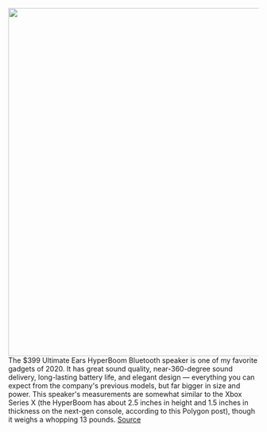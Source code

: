 <img src='https://cdn.vox-cdn.com/thumbor/PFocpAjAwG2Ic03kYslPr20iFVA=/0x0:2040x1530/1200x800/filters:focal(924x381:1250x707)/cdn.vox-cdn.com/uploads/chorus_image/image/66891382/cfaulkner_200527_4038_0012.0.jpg' width='700px' /><br/>
The $399 Ultimate Ears HyperBoom Bluetooth speaker is one of my favorite gadgets of 2020. It has great sound quality, near-360-degree sound delivery, long-lasting battery life, and elegant design — everything you can expect from the company's previous models, but far bigger in size and power. This speaker's measurements are somewhat similar to the Xbox Series X (the HyperBoom has about 2.5 inches in height and 1.5 inches in thickness on the next-gen console, according to this Polygon post), though it weighs a whopping 13 pounds.
<a href='https://www.theverge.com/21279609/ultimate-ears-hyperboom-party-bluetooth-speaker-review'> Source <a/>